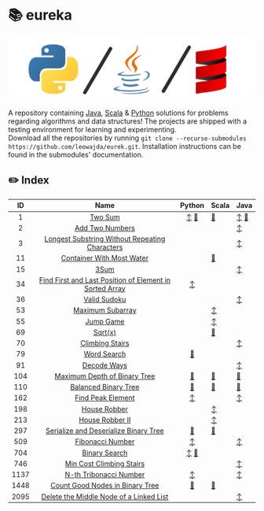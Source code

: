 # :books: eureka

![banner](./docs/banner.png "banner")

A repository containing [Java](https://www.github.com/leowajda/eureka-java), [Scala](https://www.github.com/leowajda/eureka-scala) & [Python](https://www.github.com/leowajda/eureka-python) solutions for problems regarding algorithms and data structures!
The projects are shipped with a testing environment for learning and experimenting.\
Download all the repositories by running `git clone --recurse-submodules https://github.com/leowajda/eurek.git`. Installation instructions can be found in the submodules' documentation.


## :pencil2: Index

|  ID  |                                                                       Name                                                                        |                                                                                                          Python                                                                                                           | Scala                                                                                                                                | Java                                                                                                                                                                                                                                          |
|:----:|:-------------------------------------------------------------------------------------------------------------------------------------------------:|:-------------------------------------------------------------------------------------------------------------------------------------------------------------------------------------------------------------------------:|:-------------------------------------------------------------------------------------------------------------------------------------|:----------------------------------------------------------------------------------------------------------------------------------------------------------------------------------------------------------------------------------------------|
|  1   |                                                 [Two Sum](https://leetcode.com/problems/two-sum/)                                                 | [:arrow_up_down:](https://github.com/leowajda/eureka-python/blob/master/src/array/iterative/lc_0001.py) [:arrows_counterclockwise:](https://github.com/leowajda/eureka-python/blob/master/src/array/recursive/lc_0001.py) | [:arrows_counterclockwise:](https://github.com/leowajda/eureka-scala/blob/master/src/main/scala/array/recursive/LC_0001.scala)       | [:arrow_up_down:](https://github.com/leowajda/eureka-java/blob/master/src/main/java/array/iterative/LC_0001.java) [:arrows_counterclockwise:](https://github.com/leowajda/eureka-java/blob/master/src/main/java/array/recursive/LC_0001.java) |
|  2   |                                         [Add Two Numbers](https://leetcode.com/problems/add-two-numbers/)                                         |                                                                                                                                                                                                                           |                                                                                                                                      | [:arrow_up_down:](https://github.com/leowajda/eureka-java/blob/master/src/main/java/singly_linked_list/iterative/LC_0002.java)                                                                                                                |
|  3   |          [Longest Substring Without Repeating Characters](https://leetcode.com/problems/longest-substring-without-repeating-characters/)          |                                                                                                                                                                                                                           |                                                                                                                                      | [:arrow_up_down:](https://github.com/leowajda/eureka-java/blob/master/src/main/java/string/iterative/LC_0003.java)                                                                                                                            |
|  11  |                               [Container With Most Water](https://leetcode.com/problems/container-with-most-water/)                               |                                                                                                                                                                                                                           | [:arrows_counterclockwise:](https://github.com/leowajda/eureka-scala/blob/master/src/main/scala/array/recursive/LC_0011.scala)       |                                                                                                                                                                                                                                               |
|  15  |                                                    [3Sum](https://leetcode.com/problems/3sum/)                                                    |                                                                                                                                                                                                                           |                                                                                                                                      | [:arrow_up_down:](https://github.com/leowajda/eureka-java/blob/master/src/main/java/array/iterative/LC_0015.java)                                                                                                                             |
|  34  | [Find First and Last Position of Element in Sorted Array](https://leetcode.com/problems/find-first-and-last-position-of-element-in-sorted-array/) |                                                          [:arrow_up_down:](https://github.com/leowajda/eureka-python/blob/master/src/array/iterative/lc_0034.py)                                                          |                                                                                                                                      |                                                                                                                                                                                                                                               |
|  36  |                                            [Valid Sudoku](https://leetcode.com/problems/valid-sudoku/)                                            |                                                                                                                                                                                                                           |                                                                                                                                      | [:arrow_up_down:](https://github.com/leowajda/eureka-java/blob/master/src/main/java/array/iterative/LC_0036.java)                                                                                                                             |
|  53  |                                        [Maximum Subarray](https://leetcode.com/problems/maximum-subarray/)                                        |                                                                                                                                                                                                                           | [:arrow_up_down:](https://github.com/leowajda/eureka-scala/blob/master/src/main/scala/array/iterative/LC_0053.scala)                 |                                                                                                                                                                                                                                               |
|  55  |                                               [Jump Game](https://leetcode.com/problems/jump-game/)                                               |                                                                                                                                                                                                                           | [:arrow_up_down:](https://github.com/leowajda/eureka-scala/blob/master/src/main/scala/array/iterative/LC_0055.scala)                 |                                                                                                                                                                                                                                               |
|  69  |                                                  [Sqrt(x)](https://leetcode.com/problems/sqrtx/)                                                  |                                                                                                                                                                                                                           | [:arrows_counterclockwise:](https://github.com/leowajda/eureka-scala/blob/master/src/main/scala/array/recursive/LC_0069.scala)       |                                                                                                                                                                                                                                               |
|  70  |                                         [Climbing Stairs](https://leetcode.com/problems/climbing-stairs/)                                         |                                                                                                                                                                                                                           |                                                                                                                                      | [:arrow_up_down:](https://github.com/leowajda/eureka-java/blob/master/src/main/java/math/iterative/LC_0070.java)                                                                                                                              |
|  79  |                                             [Word Search](https://leetcode.com/problems/word-search/)                                             |                                                     [:arrows_counterclockwise:](https://github.com/leowajda/eureka-python/blob/master/src/graph/recursive/lc_0079.py)                                                     |                                                                                                                                      |                                                                                                                                                                                                                                               |
|  91  |                                             [Decode Ways](https://leetcode.com/problems/decode-ways/)                                             |                                                                                                                                                                                                                           |                                                                                                                                      | [:arrow_up_down:](https://github.com/leowajda/eureka-java/blob/master/src/main/java/string/iterative/LC_0091.java)                                                                                                                            |
| 104  |                            [Maximum Depth of Binary Tree](https://leetcode.com/problems/maximum-depth-of-binary-tree/)                            |                                                  [:arrows_counterclockwise:](https://github.com/leowajda/eureka-python/blob/master/src/binary_tree/recursive/lc_0104.py)                                                  | [:arrows_counterclockwise:](https://github.com/leowajda/eureka-scala/blob/master/src/main/scala/binary_tree/recursive/LC_0104.scala) | [:arrows_counterclockwise:](https://github.com/leowajda/eureka-java/blob/master/src/main/java/binary_tree/recursive/LC_0104.java)                                                                                                             |
| 110  |                                    [Balanced Binary Tree](https://leetcode.com/problems/balanced-binary-tree/)                                    |                                                  [:arrows_counterclockwise:](https://github.com/leowajda/eureka-python/blob/master/src/binary_tree/recursive/lc_0110.py)                                                  | [:arrows_counterclockwise:](https://github.com/leowajda/eureka-scala/blob/master/src/main/scala/binary_tree/recursive/LC_0110.scala) | [:arrows_counterclockwise:](https://github.com/leowajda/eureka-java/blob/master/src/main/java/binary_tree/recursive/LC_0110.java)                                                                                                             |
| 162  |                                       [Find Peak Element](https://leetcode.com/problems/find-peak-element/)                                       |                                                          [:arrow_up_down:](https://github.com/leowajda/eureka-python/blob/master/src/array/iterative/lc_0162.py)                                                          |                                                                                                                                      | [:arrow_up_down:](https://github.com/leowajda/eureka-java/blob/master/src/main/java/array/iterative/LC_0162.java)                                                                                                                             |
| 198  |                                            [House Robber](https://leetcode.com/problems/house-robber/)                                            |                                                                                                                                                                                                                           | [:arrow_up_down:](https://github.com/leowajda/eureka-scala/blob/master/src/main/scala/array/iterative/LC_0198.scala)                 |                                                                                                                                                                                                                                               |
| 213  |                                         [House Robber II](https://leetcode.com/problems/house-robber-ii/)                                         |                                                                                                                                                                                                                           | [:arrow_up_down:](https://github.com/leowajda/eureka-scala/blob/master/src/main/scala/array/iterative/LC_0213.scala)                 |                                                                                                                                                                                                                                               |
| 297  |                   [Serialize and Deserialize Binary Tree](https://leetcode.com/problems/serialize-and-deserialize-binary-tree/)                   |                                                  [:arrows_counterclockwise:](https://github.com/leowajda/eureka-python/blob/master/src/binary_tree/recursive/lc_0297.py)                                                  | [:arrows_counterclockwise:](https://github.com/leowajda/eureka-scala/blob/master/src/main/scala/binary_tree/recursive/LC_0297.scala) |                                                                                                                                                                                                                                               |
| 509  |                                        [Fibonacci Number](https://leetcode.com/problems/fibonacci-number/)                                        |                                                          [:arrow_up_down:](https://github.com/leowajda/eureka-python/blob/master/src/math/iterative/lc_0509.py)                                                           |                                                                                                                                      | [:arrow_up_down:](https://github.com/leowajda/eureka-java/blob/master/src/main/java/math/iterative/LC_0509.java)                                                                                                                              |
| 704  |                                           [Binary Search](https://leetcode.com/problems/binary-search/)                                           | [:arrow_up_down:](https://github.com/leowajda/eureka-python/blob/master/src/array/iterative/lc_0704.py) [:arrows_counterclockwise:](https://github.com/leowajda/eureka-python/blob/master/src/array/recursive/lc_0704.py) |                                                                                                                                      |                                                                                                                                                                                                                                               |
| 746  |                                [Min Cost Climbing Stairs](https://leetcode.com/problems/min-cost-climbing-stairs/)                                |                                                                                                                                                                                                                           |                                                                                                                                      | [:arrow_up_down:](https://github.com/leowajda/eureka-java/blob/master/src/main/java/math/iterative/LC_0746.java)                                                                                                                              |
| 1137 |                                  [N-th Tribonacci Number](https://leetcode.com/problems/n-th-tribonacci-number/)                                  |                                                          [:arrow_up_down:](https://github.com/leowajda/eureka-python/blob/master/src/math/iterative/lc_1137.py)                                                           |                                                                                                                                      | [:arrow_up_down:](https://github.com/leowajda/eureka-java/blob/master/src/main/java/math/iterative/LC_1137.java)                                                                                                                              |
| 1448 |                         [Count Good Nodes in Binary Tree](https://leetcode.com/problems/count-good-nodes-in-binary-tree/)                         |                                                  [:arrows_counterclockwise:](https://github.com/leowajda/eureka-python/blob/master/src/binary_tree/recursive/lc_1448.py)                                                  | [:arrows_counterclockwise:](https://github.com/leowajda/eureka-scala/blob/master/src/main/scala/binary_tree/recursive/LC_1448.scala) |                                                                                                                                                                                                                                               |
| 2095 |                 [Delete the Middle Node of a Linked List](https://leetcode.com/problems/delete-the-middle-node-of-a-linked-list/)                 |                                                                                                                                                                                                                           |                                                                                                                                      | [:arrow_up_down:](https://github.com/leowajda/eureka-java/blob/master/src/main/java/singly_linked_list/iterative/LC_2095.java)                                                                                                                |